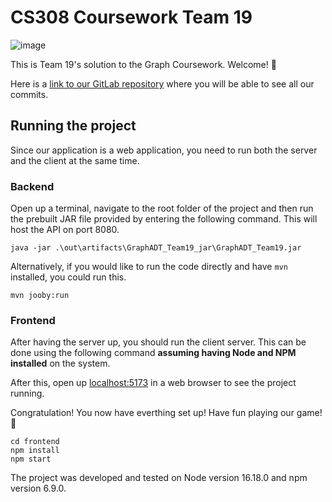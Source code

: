 # CS308 Coursework Team 19

![image](https://user-images.githubusercontent.com/106979580/237048675-10791f73-60f8-4d10-9253-65c6a08acbb2.png)

This is Team 19's solution to the Graph Coursework. Welcome! 👋

Here is a [link to our GitLab repository](https://gitlab.cis.strath.ac.uk/ykb20128/graphadt_team19) where you will be able to see all our commits.

## Running the project

Since our application is a web application, you need to run both the server and the client at the same time.

### Backend

Open up a terminal, navigate to the root folder of the project and then run the prebuilt JAR file provided by entering the following command. This will host the API on port 8080.

```
java -jar .\out\artifacts\GraphADT_Team19_jar\GraphADT_Team19.jar
```

Alternatively, if you would like to run the code directly and have `mvn` installed, you could run this.

```
mvn jooby:run
```

### Frontend

After having the server up, you should run the client server. This can be done using the following command **assuming having Node and NPM installed** on the system.

After this, open up [localhost:5173](http://127.0.0.1:5173/) in a web browser to see the project running.

Congratulation! You now have everthing set up! Have fun playing our game! 🎉

```
cd frontend
npm install
npm start
```

The project was developed and tested on Node version 16.18.0 and npm version 6.9.0.
